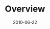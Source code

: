 ---
layout: media
category: media
series: "House Work"
title: "Overview"
date: 2010-06-22
description: "Brian Tome discusses uncovering your God-given passions."
video: "https://s3.amazonaws.com/crossroadsvideomessages/House_Work01.mp4"
video-poster: "https://www.crossroads.net/uploadedfiles/House_Work01_Still.jpg"
---